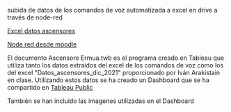 subida de datos de los comandos de voz automatizada a excel en drive a través de node-red

[Excel datos ascensores](https://docs.google.com/spreadsheets/d/1DuhQhVBs4jBqO62ucJH18hLz-siLDMmFLaAkOy_AL4A/edit#gid=956814287)

[Node red desde moodle](https://8tomf0.stackhero-network.com/admin/#flow/e5135e566cac99ad)

El documento Ascensore Ermua.twb es el programa creado en Tableau que utiliza tanto los datos extraidos del excel de los comandos de voz como los del excel "Datos_ascensores_dic_2021" proporcionado por Iván Arakistain en clase. 
Utilizando estos datos se ha creado un Dashboard que se ha compartido en [Tableau Public](https://public.tableau.com/views/AscensoresErmua/DIGITALTWINDELOSASCENSORESPUBLICOSDEERMUA?:language=es-ES&publish=yes&:display_count=n&:origin=viz_share_link:showVizHome=no#1)

También se han incluido las imagenes utilizadas en el Dashboard
